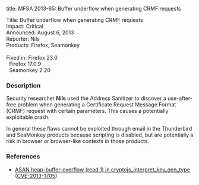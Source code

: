 title: MFSA 2013-65: Buffer underflow when generating CRMF requests

<p>
<span class="label">Title:</span>      Buffer underflow when generating CRMF
requests<br/>
<span class="label">Impact:</span>     Critical<br/>
<span class="label">Announced:</span>  August 6, 2013<br/>
<span class="label">Reporter:</span>   Nils<br/>
<span class="label">Products:</span>   Firefox, Seamonkey<br/>
<br/>
<span class="label">Fixed in:</span>   Firefox 23.0<br/>
<span class="label">&#160;</span>      Firefox 17.0.9<br/>
<span class="label">&#160;</span>      Seamonkey 2.20<br/>
</p>


<h3>Description</h3>

<p>Security researcher <strong>Nils</strong> used the Address Sanitizer to
discover a use-after-free problem when generating a Certificate Request Message
Format (CRMF) request with certain parameters. This causes a potentially
exploitable crash.</p>

<p class="note">In general these flaws cannot be exploited through email in the
Thunderbird and SeaMonkey products because scripting is disabled, but are
potentially a risk in browser or browser-like contexts in those products.</p>


<h3>References</h3>

<ul>
  <li><a href="https://bugzilla.mozilla.org/show_bug.cgi?id=882865">
       ASAN heap-buffer-overflow (read 1) in cryptojs_interpret_key_gen_type</a>
(<a href="http://cve.mitre.org/cgi-bin/cvename.cgi?name=CVE-2013-1705" class="ex-ref">CVE-2013-1705</a>)</li>
</ul>



